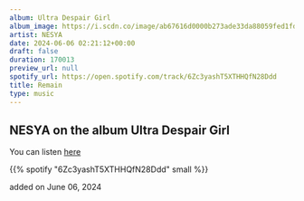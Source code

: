 ```yaml
---
album: Ultra Despair Girl
album_image: https://i.scdn.co/image/ab67616d0000b273ade33da88059fed1fd5af810
artist: NESYA
date: 2024-06-06 02:21:12+00:00
draft: false
duration: 170013
preview_url: null
spotify_url: https://open.spotify.com/track/6Zc3yashT5XTHHQfN28Ddd
title: Remain
type: music
---
```



## NESYA on the album Ultra Despair Girl

You can listen [here](https://open.spotify.com/track/6Zc3yashT5XTHHQfN28Ddd)

{{% spotify "6Zc3yashT5XTHHQfN28Ddd" small %}}

added on June 06, 2024